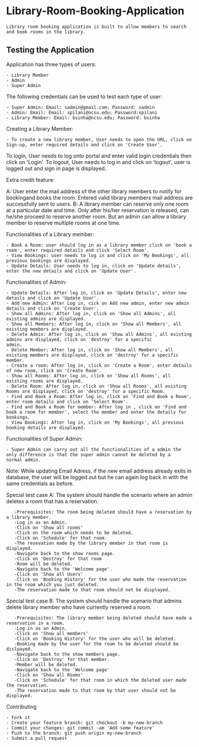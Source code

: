 
# Library-Room-Booking-Application

    Library room booking application is built to allow members to search and book rooms in the library.

## Testing the Application

Application has three types of users: 

    - Library Member
    - Admin
    - Super Admin

The following credentials can be used to test each type of user:

    - Super Admin: Email: sadmin@gmail.com; Password: sadmin
    - Admin: Email: Email: spilani@ncsu.edu; Password:spilani
    - Library Member: Email: bsinha@ncsu.edu; Password: bsinha

Creating a Library Member:

    - To create a new library member, User needs to open the URL, click on Sign-up, enter required details and click on 'Create User'.

To login, User needs to log onto portal and enter valid login credentials then click on 'Login'.
To logout, User needs to log in and click on 'logout', user is logged out and sign in page is displayed.

Extra credit feature: 

A: User enter the mail address of the other library members to notify for bookingand books the room. Entered valid library members mail address are successfully sent to users.
B:  A library member can reserve only one room at a particular date and time. Only after his/her reservation is released, can he/she proceed to reserve another room. But an admin can allow a library member to reserve multiple rooms at one time.


Functionalities of a Library member:

    - Book a Room: user should log in as a library member click on 'book a room', enter required details and click 'Select Room'.
    - View Bookings: user needs to log in and click on 'My Bookings', all previous bookings are displayed.
    - Update Details: User needs to log in, click on 'Update details', enter the new details and click on 'Update User'.

Functionalities of Admin:

    - Update Details: After log in, click on 'Update Details', enter new details and click on 'Update User'.
    - Add new Admin: After Log in, cick on Add new admin, enter new admin details and click on 'Create User'.
    - Show all Admins: After log in, click on 'Show all Admins', all existing admins are displayed.
    - Show all Members: After log in, click on 'Show all Members', all existing members are displayed.
    - Delete Admin: After log in, click on 'Show all Admins', all existing admins are displayed, click on 'destroy' for a specific                           admin.
    - Delete Member: After log in, click on 'Show all Members', all existing members are displayed, click on 'destroy' for a specific                          member.
    - Create a room: After log in, click on 'Create a Room', enter details of new room, click on 'Create Room'.
    - Show all Rooms: After log in, click on 'Show all Rooms', all existing rooms are displayed.
    - Delete Room: After log in, click on 'Show all Rooms', all existing Rooms are displayed, click on 'destroy' for a specific Room.
    - Find and Book a Room: After log in, click on 'Find and Book a Room', enter room details and click on 'Select Room'.
    - Find and Book a Room for member: After log in , click on 'Find and book a room for member', select the member and enter the details for bookings.
    - View Bookings: After log in, click on 'My Bookings', all previous booking details are displayed.
    
Functionalities of Super Admin:

    - Super Admin can carry out all the functionalities of a admin the only difference is that the super admin cannot be deleted by a          normal admin.
    
Note: While updating Email Adress, if the new email address already exits in database, the user will be logged out but he can again           log back in with the same credentials as before.
      
Special test case A: The system should handle the scenario where an admin deletes a room that has a reservation. 

       -Prerequisites: The room being deleted should have a reservation by a library member.
       -Log in as an Admin.
       -Click on 'Show all rooms'
       -Click on the room which needs to be deleted.
       -Click on 'Schedule' for that room.
       -The resevation made by the library member in that room is displayed.
       -Navigate back to the show rooms page.
       -Click on 'Destroy' for that room
       -Room will be deleted.
       -Navigate back to the 'Welcome page'.
       -Click on 'Show all Users'
       -Click on 'Booking History' for the user who made the reservation in the room which you just deleted.
       -The reservation made to that room should not be displayed.
       
Special test case B: The system should handle the scenario that admins delete library member who have currently reserved a room.

       -Prerequisites: The library member being deleted should have made a reservation in a room.
       -Log in as an Admin.
       -Click on 'Show all members'
       -Click on 'Booking History' for the user who will be deleted.
       -Booking made by the user for the room to be deleted should be dislpayed.
       -Navigate back to the show members page.
       -Click on 'Destroy' for that member.
       -Member will be deleted.
       -Navigate back to the 'Welcome page'
       -Click on 'Show all Rooms'
       -Click on 'Schedule' for that room in which the deleted user made the reservation.
       -The reservation made to that room by that user should not be displayed.
       
       
        
Contributing

    - Fork it
    - Create your feature branch: git checkout -b my-new-branch
    - Commit your changes: git commit -am 'Add some feature'
    - Push to the branch: git push origin my-new-branch
    - Submit a pull request 

